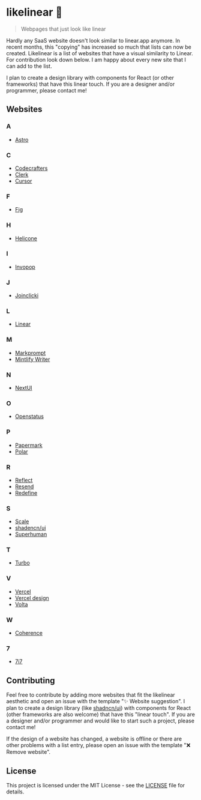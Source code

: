 # likelinear 🚀
> Webpages that just look like linear

Hardly any SaaS website doesn't look similar to linear.app anymore. In recent months, this "copying" has increased so much that lists can now be created.
Likelinear is a list of websites that have a visual similarity to Linear.
For contribution look down below. I am happy about every new site that I can add to the list.

I plan to create a design library with components for React (or other frameworks) that have this linear touch. If you are a designer and/or programmer, please contact me!


## Websites

### A
- [Astro](https://astro.build/)

### C
- [Codecrafters](https://codecrafters.io/)
- [Clerk](https://clerk.com/)
- [Cursor](https://cursor.sh/)

### F
- [Fig](https://fig.io/)

### H
- [Helicone](https://www.helicone.ai/)

### I
- [Invopop](https://www.invopop.com/)

### J
- [Joinclicki](https://joinclicki.com/)

### L
- [Linear](https://linear.app/)

### M
- [Markprompt](https://markprompt.com/)
- [Mintlify Writer](https://writer.mintlify.com/)

### N
- [NextUI](https://nextui.org/)

### O
- [Openstatus](https://www.openstatus.dev/)

### P
- [Papermark](https://www.papermark.io/)
- [Polar](https://polar.sh/)

### R
- [Reflect](https://reflect.app/)
- [Resend](https://resend.com/)
- [Redefine](https://refine.dev/)

### S
- [Scale](https://scale.com/)
- [shadencn/ui](https://ui.shadcn.com/)
- [Superhuman](https://superhuman.com/)

### T
- [Turbo](https://turbo.build/)

### V
- [Vercel](https://vercel.com/)
- [Vercel design](https://vercel.com/design/)
- [Volta](https://volta.net/)

### W
- [Coherence](https://www.withcoherence.com/)

### 7
- [7i7](https://www.7i7.de/)

## Contributing

Feel free to contribute by adding more websites that fit the likelinear aesthetic and open an issue with the template "✨ Website suggestion".
I plan to create a design library (like [shadncn/ui](https://ui.shadcn.com/)) with components for React (other frameworks are also welcome) that have this "linear touch". If you are a designer and/or programmer and would like to start such a project, please contact me!

If the design of a website has changed, a website is offline or there are other problems with a list entry, please open an issue with the template "❌ Remove website".

## License

This project is licensed under the MIT License - see the [LICENSE](LICENSE) file for details.
